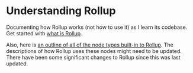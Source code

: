 # Understanding Rollup

Documenting how Rollup works (not how to use it) as I learn its codebase. Get started with [what is Rollup](./guides/00-what-is-rollup.md).

Also, here is [an outline of all of the node types built-in to Rollup](./nodes.md). The descriptions of how Rollup uses these nodes might need to be updated. There have been some significant changes to Rollup since this was last updated.
